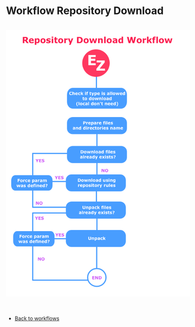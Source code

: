 # Workflow Repository Download

<br />

<img src="../extras/images/doc-workflow-repository-download.png?v=2017-12-15-2" alt="ezored">

<br />
<br />
<br />

- [Back to workflows](WORKFLOWS.md)
  